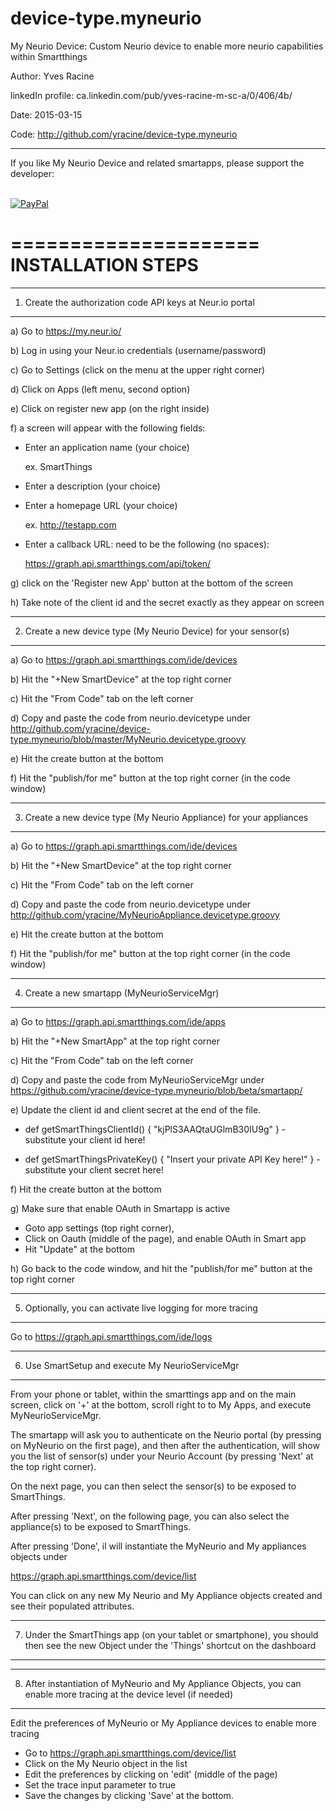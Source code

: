 # device-type.myneurio
My Neurio Device:  Custom Neurio device to enable more neurio capabilities within Smartthings 

Author:             Yves Racine

linkedIn profile:   ca.linkedin.com/pub/yves-racine-m-sc-a/0/406/4b/

Date:               2015-03-15

Code: http://github.com/yracine/device-type.myneurio

**************************************************************************************************
If you like My Neurio Device and related smartapps, please support the developer:


<br/> [![PayPal](https://www.paypalobjects.com/en_US/i/btn/btn_donate_SM.gif)](
https://www.paypal.com/cgi-bin/webscr?cmd=_donations&business=yracine%40yahoo%2ecom&lc=US&item_name=Maisons%20ecomatiq&no_note=0&currency_code=USD&bn=PP%2dDonationsBF%3abtn_donateCC_LG%2egif%3aNonHostedGuest)


=====================
INSTALLATION STEPS
=====================



******************************************************************************************
1) Create the authorization code API keys at Neur.io portal
******************************************************************************************

a) Go to https://my.neur.io/

b) Log in using your Neur.io credentials (username/password)

c) Go to Settings (click on the menu at the upper right corner)

d) Click on Apps (left menu, second option)

e) Click on register new app (on the right inside)

f) a screen will appear with the following fields:

- Enter an application name (your choice)

    ex. SmartThings
- Enter a description (your choice)

- Enter a homepage URL (your choice)
 

    ex. http://testapp.com
-  Enter a callback URL: need to be the following (no spaces):

    https://graph.api.smartthings.com/api/token/

g) click on the 'Register new App' button at the bottom of the screen

h) Take note of the client id and the secret exactly as they appear on screen

******************************************************************************************
2) Create a new device type (My Neurio Device) for your sensor(s)
******************************************************************************************


a) Go to https://graph.api.smartthings.com/ide/devices

b) Hit the "+New SmartDevice" at the top right corner

c) Hit the "From Code" tab on the left corner

d) Copy and paste the code from neurio.devicetype
under http://github.com/yracine/device-type.myneurio/blob/master/MyNeurio.devicetype.groovy

e) Hit the create button at the bottom

f) Hit the "publish/for me" button at the top right corner (in the code window)

******************************************************************************************
3) Create a new device type (My Neurio Appliance) for your appliances
******************************************************************************************


a) Go to https://graph.api.smartthings.com/ide/devices

b) Hit the "+New SmartDevice" at the top right corner

c) Hit the "From Code" tab on the left corner

d) Copy and paste the code from neurio.devicetype
under http://github.com/yracine/MyNeurioAppliance.devicetype.groovy

e) Hit the create button at the bottom

f) Hit the "publish/for me" button at the top right corner (in the code window)

******************************************************************************************
4) Create a new smartapp (MyNeurioServiceMgr)
******************************************************************************************

a) Go to https://graph.api.smartthings.com/ide/apps

b) Hit the "+New SmartApp" at the top right corner

c) Hit the "From Code" tab on the left corner

d) Copy and paste the code from MyNeurioServiceMgr
under https://github.com/yracine/device-type.myneurio/blob/beta/smartapp/

e) Update the client id and client secret at the end of the file.

- def getSmartThingsClientId() { "kjPlS3AAQtaUGlmB30IU9g" } - substitute your client id here!

- def getSmartThingsPrivateKey() { "Insert your private API Key here!" } - substitute your client secret here!

f) Hit the create button at the bottom

g) Make sure that enable OAuth in Smartapp is active 

* Goto app settings (top right corner), 
* Click on Oauth (middle of the page), and enable OAuth in Smart app
* Hit "Update" at the bottom

h) Go back to the code window, and hit the "publish/for me" button at the top right corner 

******************************************************************************************
5) Optionally, you can activate live logging for more tracing
******************************************************************************************

Go to https://graph.api.smartthings.com/ide/logs


******************************************************************************************
6) Use SmartSetup and execute My NeurioServiceMgr
******************************************************************************************

From your phone or tablet, within the smarttings app and on the main screen, click on '+' at the bottom, scroll right to to 
My Apps, and execute MyNeurioServiceMgr.

The smartapp will ask you to authenticate on the Neurio portal (by pressing on MyNeurio on the first page), and then
after the authentication, will show you the list of sensor(s) under your Neurio Account (by pressing 'Next' at the top right
corner). 

On the next page, you can then select the sensor(s) to be exposed to SmartThings.

After pressing 'Next', on the following page, you can also select the appliance(s) to be exposed to SmartThings.

After pressing 'Done', il will instantiate the MyNeurio and My appliances objects under 

https://graph.api.smartthings.com/device/list

You can click on any new My Neurio and My Appliance objects created and see their populated attributes.


******************************************************************************************
7) Under the SmartThings app (on your tablet or smartphone), you should then
see the new Object under the 'Things' shortcut on the dashboard
******************************************************************************************

******************************************************************************************
8) After instantiation of MyNeurio and My Appliance Objects, you can enable more tracing 
at the device level (if needed)
******************************************************************************************

Edit the preferences of MyNeurio or My Appliance devices to enable more tracing

- Go to https://graph.api.smartthings.com/device/list
- Click on the My Neurio object in the list
- Edit the preferences by clicking on 'edit' (middle of the page) 
- Set the trace input parameter to true 
- Save the changes by clicking 'Save' at the bottom.



